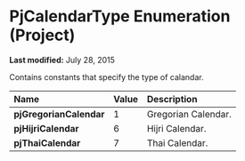 
# PjCalendarType Enumeration (Project)

 **Last modified:** July 28, 2015

Contains constants that specify the type of calandar.


|**Name**|**Value**|**Description**|
|:-----|:-----|:-----|
| **pjGregorianCalendar**|1|Gregorian Calendar.|
| **pjHijriCalendar**|6|Hijri Calendar.|
| **pjThaiCalendar**|7|Thai Calendar.|
